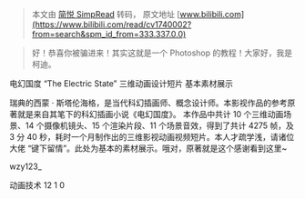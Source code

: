 > 本文由 [简悦 SimpRead](http://ksria.com/simpread/) 转码， 原文地址 [www.bilibili.com](https://www.bilibili.com/read/cv1740002?from=search&spm_id_from=333.337.0.0)

> 好！恭喜你被骗进来！其实这就是一个 Photoshop 的教程！大家好，我是柯迪。

电幻国度 “The Electric State” 三维动画设计短片 基本素材展示

瑞典的西蒙 · 斯塔伦海格，是当代科幻插画师、概念设计师。本影视作品的参考原著就是来自其笔下的科幻插画小说《电幻国度》。 本作品中共计 10 个三维动画场景、14 个摄像机镜头、15 个渲染片段、11 个场景音效，得到了共计 4275 帧，及 3 分 40 秒，耗时一个月制作出的三维影视动画视频短片。本人才疏学浅，请诸位大佬 “键下留情”。此处为基本的素材展示。哦对，原著就是这个感谢看到这里~

wzy123_

动画技术 12 1 0
